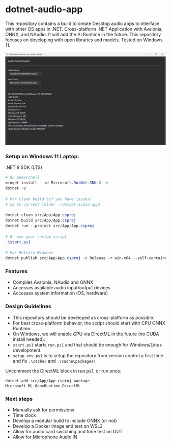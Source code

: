 
# dotnet-audio-app

This repository contains a build to create Desktop audio apps to interface with other OS apps in .NET. Cross-platform .NET Application with Avalonia, ONNX, and NAudio. It will add the AI Runtime in the future. This repository focuses on developing with open libraries and models. Tested on Windows 11.

![.NET Audio Controller Interface](.\media\20250911.png)

### Setup on Windows 11 Laptop:
.NET 8 SDK (LTS)

```powershell
# On powershell
winget install --id Microsoft.DotNet.SDK.8 -e
dotnet -v

# For clean build (if you have issues)  
# cd to current folder .\dotnet-audio-app\  

dotnet clean src/App/App.csproj  
dotnet build src/App/App.csproj  
dotnet run --project src/App/App.csproj  

# Or use your custom script  
.\start.ps1 

# For Release Windows
dotnet publish src/App/App.csproj -c Release -r win-x64 --self-contained true   
```  

### Features

- Compiles Avalonia, NAudio and ONNX
- Accesses available audio input/output devices
- Accesses system information (OS, hardware)


### Design Guidelines

- This repository should be developed as cross-platform as possible.
- For best cross-platform behavior, the script should start with CPU ONNX Runtime. 
- On Windows, we will enable GPU via DirectML in the future (no CUDA install needed):
- `start.ps1` starts `run.ps1` and that should be enough for Windows/Linux development.
- `setup_env.ps1` is to setup the repository from version control a first time and fix `.\cache\` and `.\cache\packages\`

Uncomment the DirectML block in run.ps1, or run once:  
  
```
dotnet add src/App/App.csproj package Microsoft.ML.OnnxRuntime.DirectML
```    

### Next steps

- Manually ask for permissions
- Time clock
- Develop a modular build to include ONNX (or not)
- Develop a Docker image and test on WSL2
- Allow for audio card switching and tone test on OUT
- Allow for Microphone Audio IN
